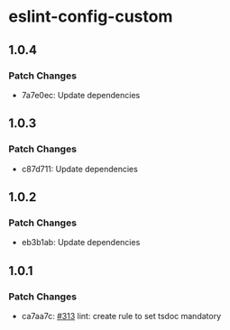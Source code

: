# eslint-config-custom

## 1.0.4

### Patch Changes

- 7a7e0ec: Update dependencies

## 1.0.3

### Patch Changes

- c87d711: Update dependencies

## 1.0.2

### Patch Changes

- eb3b1ab: Update dependencies

## 1.0.1

### Patch Changes

- ca7aa7c: [#313](https://gitlab.mgdis.fr/core/core-ui/core-ui/-/issues/313) lint: create rule to set tsdoc mandatory

